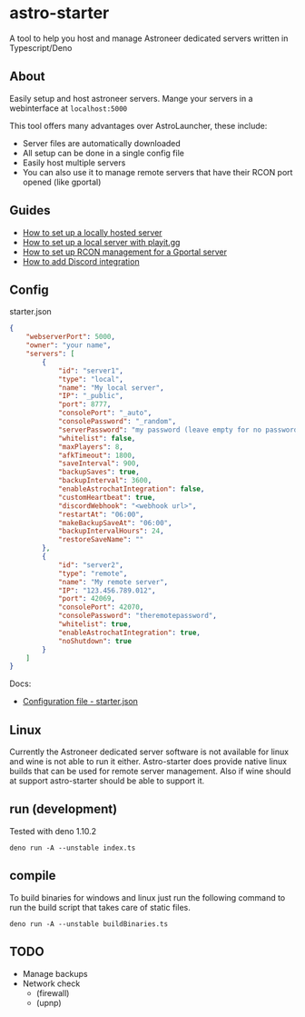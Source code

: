 # astro-starter

A tool to help you host and manage Astroneer dedicated servers written in Typescript/Deno

## About

Easily setup and host astroneer servers. Mange your servers in a webinterface at `localhost:5000`

This tool offers many advantages over AstroLauncher, these include:

-   Server files are automatically downloaded
-   All setup can be done in a single config file
-   Easily host multiple servers
-   You can also use it to manage remote servers that have their RCON port opened (like gportal)

## Guides

-   [How to set up a locally hosted server](https://github.com/konsti219/astro-starter/wiki/How-to-set-up-a-locally-hosted-server)
-   [How to set up a local server with playit.gg](https://github.com/konsti219/astro-starter/wiki/How-to-set-up-a-local-server-with-playit.gg)
-   [How to set up RCON management for a Gportal server](https://github.com/konsti219/astro-starter/wiki/How-to-set-up-RCON-management-for-a-Gportal-server)
-   [How to add Discord integration](https://github.com/konsti219/astro-starter/wiki/How-to-add-Discord-integration)

## Config

starter.json

```json
{
    "webserverPort": 5000,
    "owner": "your name",
    "servers": [
        {
            "id": "server1",
            "type": "local",
            "name": "My local server",
            "IP": "_public",
            "port": 8777,
            "consolePort": "_auto",
            "consolePassword": "_random",
            "serverPassword": "my password (leave empty for no password)",
            "whitelist": false,
            "maxPlayers": 8,
            "afkTimeout": 1800,
            "saveInterval": 900,
            "backupSaves": true,
            "backupInterval": 3600,
            "enableAstrochatIntegration": false,
            "customHeartbeat": true,
            "discordWebhook": "<webhook url>",
            "restartAt": "06:00",
            "makeBackupSaveAt": "06:00",
            "backupIntervalHours": 24,
            "restoreSaveName": ""
        },
        {
            "id": "server2",
            "type": "remote",
            "name": "My remote server",
            "IP": "123.456.789.012",
            "port": 42069,
            "consolePort": 42070,
            "consolePassword": "theremotepassword",
            "whitelist": true,
            "enableAstrochatIntegration": true,
            "noShutdown": true
        }
    ]
}
```

Docs:

-   [Configuration file - starter.json](https://github.com/konsti219/astro-starter/wiki/Configuration-file---starter.json)

## Linux

Currently the Astroneer dedicated server software is not available for linux and wine is not able to run it either.
Astro-starter does provide native linux builds that can be used for remote server management. Also if wine should at support astro-starter should be able to support it.

## run (development)

Tested with deno 1.10.2

```
deno run -A --unstable index.ts
```

## compile

To build binaries for windows and linux just run the following command to run the build script that takes care of static files.

```
deno run -A --unstable buildBinaries.ts
```

## TODO

-   Manage backups
-   Network check
    -   (firewall)
    -   (upnp)
